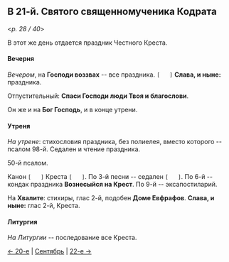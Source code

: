 
## В 21-й. Святого священномученика Кодрата

<*p. 28 / 40*>

В этот же день отдается праздник Честного Креста.

#### Вечерня

*Вечером*, на **Господи воззвах** -- все праздника. `[   ]` 
**Слава, и ныне:** праздника.

Отпустительный: **Спаси Господи люди Твоя и благослови**.

Он же и на **Бог Господь**, и в конце утрени.

#### Утреня

*На утрене*: стихословия праздника, без полиелея, вместо которого -- псалом 98-й. 
Седален и чтение праздника. 

50-й псалом. 

Канон `[   ]` Креста `[   ]`. 
По 3-й песни -- седален `[   ]`. 
По 6-й -- кондак праздника **Вознесыйся на Крест**. 
По 9-й -- эксапостиларий. 

На **Хвалите**: стихиры, глас 2-й, подобен **Доме Евфрафов**. **Слава, и ныне:** глас 2-й, Креста.

#### Литургия

*На Литургии* -- последование все Креста.

[← 20-е](09_20_MES.ru.md) | [Сентябрь](README.md#21-й) | [22-е →](09_22_MES.ru.md)
